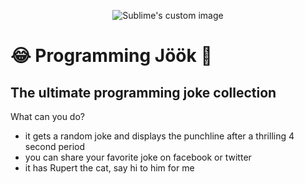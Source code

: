 <p align="center">
  <img src="https://media.giphy.com/media/Vg0bfMKpjP9gc8yH0t/giphy.gif" alt="Sublime's custom image"/>
  </p>
  
#  😂 Programming Jöök 🤣
## The ultimate programming joke collection

What can you do?
- it gets a random joke and displays the punchline after a thrilling 4 second period
- you can share your favorite joke on facebook or twitter
- it has Rupert the cat, say hi to him for me 
